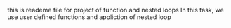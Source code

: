 this is reademe file for project of function and nested loops 
In this task, we use user defined functions and appliction of nested loop
